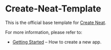 # Create-Neat-Template

This is the official base template for [Create Neat](https://github.com/xun082/react-cli).

For more information, please refer to:

- [Getting Started](https://github.com/xun082/react-cli) – How to create a new app.

